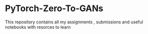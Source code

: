 # PyTorch-Zero-To-GANs
This repository contains all my assignments , submissions and useful notebooks with resorces to learn 

